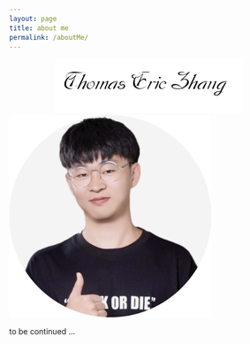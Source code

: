 ```yaml
---
layout: page
title: about me
permalink: /aboutMe/
---
```

<div align=center><img src="/assets/photoAlbum/thomasericzhang.png"></div> 

<img src="/assets/photoAlbum/Tommy'sFace.png" style="zoom:40%;">

to be continued ...
